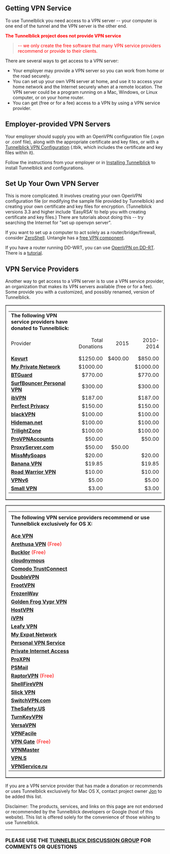 ## Getting VPN Service ##
To use Tunnelblick you need access to a VPN server -- your computer is one end of the tunnel and the VPN server is the other end.

<font color='red'><b>The Tunnelblick project does not provide VPN service</b>
<blockquote>-- we only create the free software that many VPN service providers recommend or provide to their clients.</font></blockquote>

There are several ways to get access to a VPN server:

  * Your employer may provide a VPN server so you can work from home or the road securely.
  * You can set up your own VPN server at home, and use it to access your home network and the Internet securely when at a remote location. The VPN server could be a program running on a Mac, Windows, or Linux computer, or on your home router.
  * You can get (free or for a fee) access to a VPN by using a VPN service provider.

## Employer-provided VPN Servers ##
Your employer should supply you with an OpenVPN configuration file (.ovpn or .conf file), along with the appropriate certificate and key files, or with a [Tunnelblick VPN Configuration](cConfigT.md) (.tblk, which includes the certificate and key files within it).

Follow the instructions from your employer or in [Installing Tunnelblick](cInstall.md) to install Tunnelblick and configurations.

## Set Up Your Own VPN Server ##
This is more complicated. It involves creating your own OpenVPN configuration file (or modifying the sample file provided by Tunnelblick) and creating your own certificate and key files for encryption. (Tunnelblick versions 3.3 and higher include 'EasyRSA' to help you with creating certificate and key files.) There are tutorials about doing this -- try searching the Internet for "set up openvpn server".

If you want to set up a computer to act solely as a router/bridge/firewall, consider [ZeroShell](http://www.zeroshell.net/eng/). Untangle has a [free VPN component](http://www.untangle.com/store/openvpn.html).

If you have a router running DD-WRT, you can use [OpenVPN on DD-RT](http://www.dd-wrt.com/wiki/index.php/OpenVPN#Enable_OpenVPN_in_the_Router). There is a [tutorial](http://www.dd-wrt.com/wiki/index.php/VPN_(the_easy_way)_v24%2B).

## VPN Service Providers ##
Another way to get access to a VPN server is to use a VPN service provider, an organization that makes its VPN servers available (free or for a fee). Some provide you with a customized, and possibly renamed, version of Tunnelblick.

<table width='100%' border='1'><tr><td>

<table width='100%' border='0'>

<tr><td><b>The following VPN service providers have donated to Tunnelblick:</b></td></tr>
<tr><td> </td><td> </td><td> </td><td> </td></tr>
<tr><td> </td><td> </td><td> </td><td> </td></tr>

<tr><td>Provider</td><td align='right'>Total Donations</td><td align='right'>2015</td><td align='right'>2010-2014</td></tr>
<tr><td> </td><td> </td><td> </td><td> </td></tr>
<tr><td> </td><td> </td><td> </td><td> </td></tr>

<tr><td><b><a href='http://www.tunnelblick.net/to.php?to=https://www.kovurt.com'>Kovurt</a></b></td>                         <td align='right'>$1250.00</td>  <td align='right'> $400.00</td>       <td align='right'>$850.00</td></tr>
<tr><td><b><a href='http://www.tunnelblick.net/to.php?to=https://my-private-network.co.uk'>My Private Network</a></b></td>   <td align='right'>$1000.00</td> <td align='right'> </td> <td align='right'>$1000.00</td></tr>
<tr><td><b><a href='http://www.tunnelblick.net/to.php?to=http://btguard.com'>BTGuard</a></b></td>                            <td align='right'>$770.00</td>        <td align='right'> </td>       <td align='right'>$770.00</td></tr>
<tr><td><b><a href='http://www.tunnelblick.net/to.php?to=http://www.surfbouncer.com'>SurfBouncer Personal VPN</a></b></td>   <td align='right'>$300.00</td>  <td align='right'> </td>       <td align='right'>$300.00</td></tr>
<tr><td><b><a href='http://www.tunnelblick.net/to.php?to=http://www.ibvpn.com'>ibVPN</a></b></td>                            <td align='right'>$187.00</td>    <td align='right'> </td>       <td align='right'>$187.00</td></tr>
<tr><td><b><a href='http://www.tunnelblick.net/to.php?to=https://www.perfect-privacy.com'>Perfect Privacy</a></b></td>       <td align='right'>$150.00</td>   <td align='right'> </td>       <td align='right'>$150.00</td></tr>
<tr><td><b><a href='http://www.tunnelblick.net/to.php?to=https://www.blackvpn.com'>blackVPN</a></b></td>                     <td align='right'>$100.00</td>  <td align='right'> </td>       <td align='right'>$100.00</td></tr>
<tr><td><b><a href='http://www.tunnelblick.net/to.php?to=https://www.hideman.net'>Hideman.net</a></b></td>                   <td align='right'>$100.00</td>  <td align='right'> </td>       <td align='right'>$100.00</td></tr>
<tr><td><b><a href='http://www.tunnelblick.net/to.php?to=http://www.trilightzone.org/services.html'>TrilightZone</a></b></td><td align='right'>$100.00</td>  <td align='right'> </td>       <td align='right'>$100.00</td></tr>
<tr><td><b><a href='http://www.tunnelblick.net/to.php?to=http://provpnaccounts.com'>ProVPNAccounts</a></b></td>              <td align='right'>$50.00</td>   <td align='right'> </td>       <td align='right'>$50.00</td></tr>
<tr><td><b><a href='http://www.tunnelblick.net/to.php?to=https://proxyserver.com'>ProxyServer.com</a></b></td>              <td align='right'>$50.00</td>   <td align='right'>$50.00</td>       <td align='right'> </td></tr>
<tr><td><b><a href='http://www.tunnelblick.net/to.php?to=http://www.missmysoaps.co.uk'>MissMySoaps</a></b></td>              <td align='right'>$20.00</td>   <td align='right'> </td>       <td align='right'>$20.00</td></tr>
<tr><td><b><a href='http://www.tunnelblick.net/to.php?to=http://www.banana-vpn.com'>Banana VPN</a></b></td>                  <td align='right'>$19.85</td>    <td align='right'> </td>       <td align='right'>$19.85</td></tr>
<tr><td><b><a href='http://www.tunnelblick.net/to.php?to=http://www.roadwarriorvpn.com'>Road Warrior VPN</a></b></td>        <td align='right'>$10.00</td>    <td align='right'> </td>       <td align='right'>$10.00</td></tr>
<tr><td><b><a href='http://www.tunnelblick.net/to.php?to=http://vpnv6.com'>VPNv6</a></b></td>                                <td align='right'>$5.00</td>    <td align='right'> </td>       <td align='right'>$5.00</td></tr>
<tr><td><b><a href='http://www.tunnelblick.net/to.php?to=http://www.smallvpn.com'>Small VPN</a></b></td>                                <td align='right'>$3.00</td>    <td align='right'> </td>       <td align='right'>$3.00</td></tr>
</table>

</td></tr></table>

<table width='100%' border='1'><tr><td>

<table border='0'><tr><td>
<tr><td><b>The following VPN service providers recommend or use Tunnelblick exclusively for OS X:</b></td></tr>
<tr><td> </td></tr>
<tr><td> </td></tr>


<tr><td><b><a href='http://www.tunnelblick.net/to.php?to=http://www.acevpn.com'>Ace VPN</a></b></td></tr>
<tr><td><b><a href='http://www.tunnelblick.net/to.php?to=http://s6n.org/arethusa'>Arethusa VPN</a></b> <font color='red'>(Free)</font><b></td></tr></b><tr><td><b><a href='http://www.tunnelblick.net/to.php?to=http://www.bucklor.com/'>Bucklor</a></b> <font color='red'>(Free)</font><b></td></tr></b><tr><td><b><a href='http://www.tunnelblick.net/to.php?to=https://cloudnymous.com'>cloudnymous</a></b></td></tr>
<tr><td><b><a href='http://www.tunnelblick.net/to.php?to=https://www.comodo.com/home/internet-security/wifi-security.php'>Comodo TrustConnect</a></b></td></tr>
<tr><td><b><a href='http://www.tunnelblick.net/to.php?to=http://www.doublevpn.com/'>DoubleVPN</a></b></td></tr>
<tr><td><b><a href='http://www.tunnelblick.net/to.php?to=https://www.frootvpn.com'>FrootVPN</a></b></td></tr>
<tr><td><b><a href='http://www.tunnelblick.net/to.php?to=http://www.frozenway.com'>FrozenWay</a></b></td></tr>
<tr><td><b><a href='http://www.tunnelblick.net/to.php?to=http://www.goldenfrog.com/vyprvpn'>Golden Frog Vypr VPN</a></b></td></tr>
<tr><td><b><a href='http://www.tunnelblick.net/to.php?to=https://www.hostvpn.com/'>HostVPN</a></b></td></tr>
<tr><td><b><a href='http://www.tunnelblick.net/to.php?to=https://www.ivpn.net'>iVPN</a></b></td></tr>
<tr><td><b><a href='http://www.tunnelblick.net/to.php?to=https://www.leafyvpn.net'>Leafy VPN</a></b></td></tr>
<tr><td><b><a href='http://www.tunnelblick.net/to.php?to=http://www.my-expat-network.co.uk'>My Expat Network</a></b></td></tr>
<tr><td><b><a href='http://www.tunnelblick.net/to.php?to=http://www.personalvpn.biz'>Personal VPN Service</a></b></td></tr>
<tr><td><b><a href='http://www.tunnelblick.net/to.php?to=https://www.privateinternetaccess.com'>Private Internet Access</a></b></td></tr>
<tr><td><b><a href='http://www.tunnelblick.net/to.php?to=http://proxpn.com'>ProXPN</a></b></td></tr>
<tr><td><b><a href='http://www.tunnelblick.net/to.php?to=http://info.psmail.net/noah'>PSMail</a></b></td></tr>
<tr><td><b><a href='http://www.tunnelblick.net/to.php?to=http://www.raptorvpn.com'>RaptorVPN</a></b> <font color='red'>(Free)</font><b></td></tr></b><tr><td><b><a href='http://www.tunnelblick.net/to.php?to=https://www.shellfire.net/vpn'>ShellFireVPN</a></b></td></tr>
<tr><td><b><a href='http://www.tunnelblick.net/to.php?to=https://www.slickvpn.com'>Slick VPN</a></b></td></tr>
<tr><td><b><a href='http://www.tunnelblick.net/to.php?to=http://switchvpn.com'>SwitchVPN.com</a></b></td></tr>
<tr><td><b><a href='http://www.tunnelblick.net/to.php?to=https://thesafety.us'>TheSafety.US</a></b></td></tr>
<tr><td><b><a href='http://www.tunnelblick.net/to.php?to=http://www.turnkeyvpn.com'>TurnKeyVPN</a></b></td></tr>
<tr><td><b><a href='http://www.tunnelblick.net/to.php?to=http://www.versavpn.com'>VersaVPN</a></b></td></tr>
<tr><td><b><a href='http://www.tunnelblick.net/to.php?to=http://vpnfacile.fr'>VPNFacile</a></b></td></tr>
<tr><td><b><a href='http://www.tunnelblick.net/to.php?to=http://www.vpngate.net/en'>VPN Gate</a></b> <font color='red'>(Free)</font><b></td></tr></b><tr><td><b><a href='http://www.tunnelblick.net/to.php?to=http://www.vpnmaster.com'>VPNMaster</a></b></td></tr>
<tr><td><b><a href='http://www.tunnelblick.net/to.php?to=https://www.vpnsecure.me'>VPN.S</a></b></td></tr>
<tr><td><b><a href='http://www.tunnelblick.net/to.php?to=http://www.vpnservice.ru'>VPNService.ru</a></b></td></tr>

</td></tr></table>

</td></tr></table>


If you are a VPN service provider that has made a donation or recommends or uses Tunnelblick exclusively for Mac OS X, contact project owner [Jon](https://code.google.com/u/jkbullard/) to be added this list.


Disclaimer: The products, services, and links on this page are not endorsed or recommended by the Tunnelblick developers or Google (host of this website). This list is offered solely for the convenience of those wishing to use Tunnelblick.


---


### PLEASE USE THE [TUNNELBLICK DISCUSSION GROUP](https://groups.google.com/forum/#!forum/tunnelblick-discuss) FOR COMMENTS OR QUESTIONS ###